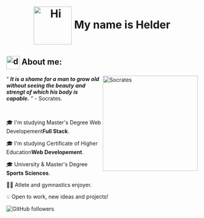<h1 align="center">
  <img
    src="https://media3.giphy.com/media/v1.Y2lkPTc5MGI3NjExNzVqdzZkZmRsN2RjMG4xbnB6bXZpcDltdzA2MzRyNDdncGhxeThyNyZlcD12MV9pbnRlcm5hbF9naWZfYnlfaWQmY3Q9cw/mYxaNIP9suGG4murEa/giphy.webp"
    alt="Hi" width="100" align="center" />
  My name is Helder
</h1>
<h2 align="left">
  <img
    src="https://media0.giphy.com/media/v1.Y2lkPTc5MGI3NjExOWozYTQ2bXp5NTExZ3htYmpveDQzOXp0ZzU3cmU3M2VqdW1xanMzZyZlcD12MV9pbnRlcm5hbF9naWZfYnlfaWQmY3Q9cw/Vf7wDG3P2Wakmy4Vwj/giphy.webp"
    alt="dragon ball" width="35" align="center" />
  About me:
</h2>
<div class="about-me">
  <img
    src="https://media4.giphy.com/media/3Wvm8u2SX1RqtUHy20/200.webp?cid=790b76116h8v0mupilgs84rv4798qgbkg0kkpquw7zmfzd3s&ep=v1_stickers_search&rid=200.webp&ct=s"
    alt="Socrates" width="250" align="right" />
  <p>
    <q align="center">
      <i><strong>It is a shame for a man to grow old without seeing the beauty and strengt of which his body is
          capable.</strong></i>
    </q>
    - Socrates.
  </p>
  <br />
  <p>🎓 I'm studying Master's Degree Web Developement<strong>Full Stack</strong>.</p>
  <p>🎓 I'm studying Certificate of Higher Education<strong>Web Developement</strong>.</p>
  <p>🎓 University & Master's Degree <strong>Sports Sciences</strong>.</p>
  <p>🤸‍♂️ Atlete and gymnastics enjoyer.</p>
  <p>💡 Open to work, new ideas and projects!</p>
</div>
<img alt="GitHub followers" src="https://img.shields.io/github/followers/theHELDERscrolls?style=social&logoSize=auto">
